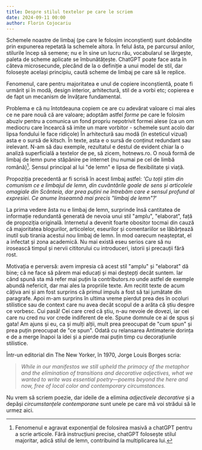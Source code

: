```yaml
---
title: Despre stilul textelor pe care le scriem
date: 2024-09-11 00:00
author: Florin Cojocariu
---
```

Schemele noastre de limbaj (pe care le folosim inconștient) sunt dobândite prin expunerea repetată la schemele altora. În felul ăsta, pe parcursul anilor, stilurile încep să semene; nu e în sine un lucru rău, vocabularul se lărgește, paleta de scheme aplicate se îmbunătățește. ChatGPT poate face asta în câteva microsecunde, plecând de la o definiție a unui model de stil, dar folosește același principiu, caută scheme de limbaj pe care să le replice.

Fenomenul, care pentru majoritatea e unul de copiere inconștientă, poate fi urmărit și în modă, design interior, arhitectură, stil de a vorbi etc; copierea e de fapt un mecanism de învățare fundamental.

Problema e că nu întotdeauna copiem ce are cu adevărat valoare ci mai ales ce ne pare nouă că are valoare; adoptăm astfel *forme* pe care le folosim abuziv pentru a comunica un fond propriu nepotrivit formei alese (ca un om mediocru care încearcă să imite un mare vorbitor - schemele sunt acolo dar lipsa fondului le face ridicole) În arhitectură sau modă (în esteticul vizual)  asta e o sursă de kitsch. În texte, asta e o sursă de conținut redundant sau irelevant. N-am să dau exemple, rezultatul e destul de evident chiar la o analiză superficială a textelor de pe, să zicem, hotnews.ro. O nouă formă de limbaj de lemn pune stăpânire pe internet (nu numai pe cel de limbă română)[^1]. Sensul principal al lui "de lemn" e lipsa de flexibilitate și viață. 

Propoziția precedentă ar fi scrisă în acest limbaj astfel: *'Cu toții știm din comunism ce e limbajul de lemn, din cuvântările goale de sens și articolele omagiale din Scânteia, dar prea puțini ne întrebăm care e sensul profund al expresiei. Ce anume înseamnă mai precis "limbaj de lemn"?*'

La prima vedere ăsta nu e limbaj de lemn, surprinde însă cantitatea de informație redundantă generată de nevoia unui stil "amplu", "elaborat", față de propoziția originală. Internetul a devenit foarte obositor tocmai din cauză că majoritatea blogurilor, articolelor, eseurilor și comentariilor se lăbărțează inutil sub tirania acestui nou limbaj de lemn. În mod oarecum neașteptat, el a infectat și zona academică. Nu mai există eseu serios care să nu irosească timpul și nervii cititorului cu introduceri, istorii și precauții fără rost. 

Motivația e perversă: avem impresia că acest stil "amplu" și "elaborat" dă bine; că ne face să părem mai educați și mai deștepți decât suntem. Iar când spună sta mă refer mai puțin la contributors.ro unde astfel de exemple abundă nefericit, dar mai ales la propriile texte. Am recitit texte de acum câțiva ani și am fost surprins că primul impuls a fost să tai jumătate din paragrafe. Apoi m-am surprins în ultima vreme pierdut prea des în ocoluri stilistice sau de context care nu avea decât scopul de a arăta că știu despre ce vorbesc. Cui pasă! Cei care cred că știu, n-au nevoie de dovezi, iar cei care nu cred nu vor crede indiferent de ele. Spune domnule ce ai de spus și gata! Am ajuns și eu, ca și mulți alții, mult prea preocupat de "cum spun" și prea puțin preocupat de "ce spun". Odată cu relansarea Antimaterie dorința e de a merge înapoi la idei și a pierde mai puțin timp cu decorațiunile stilistice.

Într-un editorial din The New Yorker, în 1970, Jorge Louis Borges scria:

> *While in our manifestos we still upheld the primacy of the metaphor and the elimination of transitions and decorative adjectives, what we wanted to write was essential poetry—poems beyond the here and now, free of local color and contemporary circumstances.*

Nu vrem să scriem poezie, dar ideile de a elimina *adjectivele decorative* și a depăși *circumstanțele contemporane* sunt unele pe care mă voi strădui să le urmez aici.

[^1]: Fenomenul e agravat exponențial de folosirea masivă a chatGPT pentru a scrie articole. Fără instrucțiuni precise, chatGPT folosește stilul majoritar, adică stilul de lemn, contribuind la multiplicarea lui.

